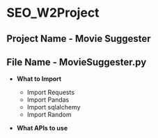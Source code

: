 # SEO_W2Project
## Project Name - Movie Suggester
## File Name - MovieSuggester.py

* **What to Import**
  * Import Requests
  * Import Pandas
  * Import sqlalchemy
  * Import Random

* **What APIs to use**
  
